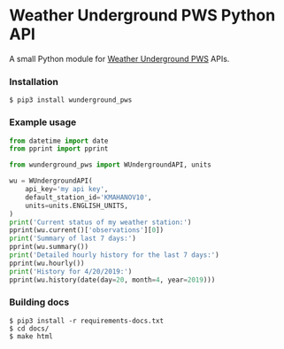 Weather Underground PWS Python API
==================================

A small Python module for [Weather Underground PWS](https://www.wunderground.com/weatherstation/hardwareandsoftware.asp)
APIs.

### Installation

    $ pip3 install wunderground_pws

### Example usage

```python
from datetime import date
from pprint import pprint

from wunderground_pws import WUndergroundAPI, units

wu = WUndergroundAPI(
    api_key='my api key',
    default_station_id='KMAHANOV10',
    units=units.ENGLISH_UNITS,
)
print('Current status of my weather station:')
pprint(wu.current()['observations'][0])
print('Summary of last 7 days:')
pprint(wu.summary())
print('Detailed hourly history for the last 7 days:')
pprint(wu.hourly())
print('History for 4/20/2019:')
pprint(wu.history(date(day=20, month=4, year=2019)))
```

### Building docs

    $ pip3 install -r requirements-docs.txt
    $ cd docs/
    $ make html
